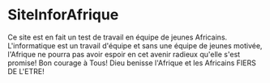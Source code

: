 # SiteInforAfrique
Ce site est  en fait un test de travail en équipe de jeunes Africains.
L'informatique est un travail d'équipe et sans une équipe de jeunes motivée, l'Afrique ne pourra pas avoir espoir en cet avenir radieux qu'elle s'est promise!
Bon courage à Tous! Dieu benisse l'Afrique et les Africains FIERS DE L'ETRE!
